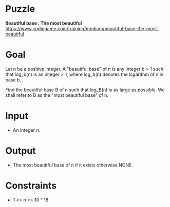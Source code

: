 # Puzzle
**Beautiful base : The most beautiful** https://www.codingame.com/training/medium/beautiful-base-the-most-beautiful

# Goal
Let n be a positive integer. A "beautiful base" of n is any integer b > 1 such that log_⁡b(n) is an integer > 1, where log_b(n) denotes the logarithm of n in base b.

Find the beautiful base B of n such that log_⁡B(n) is as large as possible. We shall refer to B as the "most beautiful base" of n.  

# Input
* An integer n.

# Output
* The most beautiful base of n if it exists otherwise NONE.

# Constraints
* 1 <= n <= 10 ^ 18
